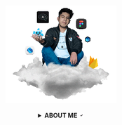 <!-- code IMG -->
<div align="center" id="lucas">
<a href="http://www.bastndev.com/"><img width="50%" src="@bastndev/IMG/Gif/gohit.gif" title="bastndev.com"></a>
</div></br>

<!-- ABOUT ME -->
<details >
<summary align="center"><b>ABOUT ME</b> <a href="#"> <img width="11.5px" src="@bastndev/IMG/verify.gif"></a></summary>

<div>
  <img align="left" width="13%" src="@bastndev/IMG/blok.png"/>
  <img align="right" width="13%" src="@bastndev/IMG/blok.png"/>
    <h6>
      Hey, I'm <a href="https://www.linkedin.com/in/bastndev/">Gohit bastian </a>and I'm from Peru 🇵🇪. Currently, I'm working<a href="https://www.bastndev.com/"> @bastndev </a>. In my personal projects. I'm interested in developing applications that have integrated artificial intelligence. If you want me to be part of your team, you can <img width="16px" title="go.bastndev@gmail.com" src="@bastndev/IMG/message.gif">
    </h6>
</pre>
  <h3 align="center">
<kbd>
  ➥ <a href="https://www.linkedin.com/in/bastndev/" > My interests: </a> • Artificial Intelligence | • Mobile Development | • UI/UX
  </h5>
</kbd>
</div>

<!-- STATISTICS graph -->
[![Ashutosh's github activity graph](https://github-readme-activity-graph.vercel.app/graph?username=bastndev&bg_color=0d1117&color=96989C&line=00b3ff&point=f9fafa&area=true&hide_border=true)](https://github.com/ashutosh00710/github-readme-activity-graph)

<!-- STATISTICS -->
<details >
<summary><b>𝚜𝚝𝚊𝚝𝚒𝚜𝚝𝚒𝚌𝚜</b> <a href="#"> <img width="15px" src="@bastndev/IMG/statistics2.png"></a></summary>

<p align="right">
 <img  width="60%" src="https://github-readme-streak-stats.herokuapp.com?user=bastndev&theme=tokyonight_duo&hide_border=true">
</p>
</details>
ee


[![GitHub Streak](https://streak-stats.demolab.com?user=bastndev&theme=dark-smoky&hide_border=true&border_radius=6.9)](https://git.io/streak-stats)

<!-- Visit Counter -->
<div>
<img align="right" width="4.2%" src="@bastndev/IMG/blok.png"/>
<img align="right" width="2.1%" src="@bastndev/IMG/gem.webp"/>
</div></br>

[<img align="right" width="15%" src="https://profile-counter.glitch.me/{bastndev}/count.svg"/>](#lucas)
</details>

